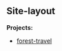 ## Site-layout

**Projects:**

- [forest-travel](https://evgeniy-web-dev.github.io/site-layout/forest-travel/)
